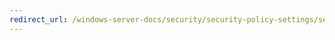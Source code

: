 ```yaml
---
redirect_url: /windows-server-docs/security/security-policy-settings/security-options/network-security-lan-manager-authentication-level.md
---
```

